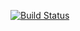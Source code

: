 [![Build Status](https://travis-ci.org/allmywallets/allmywallets.svg?branch=master)](https://travis-ci.org/allmywallets/allmywallets)
